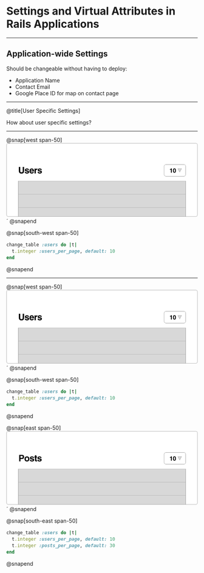 # Settings and Virtual Attributes in Rails Applications

---

## Application-wide Settings

Should be changeable without having to deploy:

* Application Name
* Contact Email
* Google Place ID for map on contact page

---

@title[User Specific Settings]

How about user specific settings?

---

@snap[west span-50]
![](assets/images/user-list.png)´
@snapend

@snap[south-west span-50]

```ruby
change_table :users do |t|
  t.integer :users_per_page, default: 10
end
```

@snapend

---

@snap[west span-50]
![](assets/images/user-list.png)´
@snapend

@snap[south-west span-50]

```ruby
change_table :users do |t|
  t.integer :users_per_page, default: 10
end
```

@snapend

@snap[east span-50]
![](assets/images/posts-list.png)´
@snapend

@snap[south-east span-50]

```ruby
change_table :users do |t|
  t.integer :users_per_page, default: 10
  t.integer :posts_per_page, default: 30
end
```

@snapend

